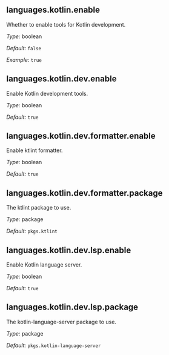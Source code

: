 [comment]: # (Do not edit this file as it is autogenerated. Go to docs/individual-docs if you want to make edits.)


[comment]: # (Please add your documentation on top of this line)

## languages\.kotlin\.enable



Whether to enable tools for Kotlin development\.



*Type:*
boolean



*Default:*
` false `



*Example:*
` true `



## languages\.kotlin\.dev\.enable

Enable Kotlin development tools\.



*Type:*
boolean



*Default:*
` true `



## languages\.kotlin\.dev\.formatter\.enable



Enable ktlint formatter\.



*Type:*
boolean



*Default:*
` true `



## languages\.kotlin\.dev\.formatter\.package



The ktlint package to use\.



*Type:*
package



*Default:*
` pkgs.ktlint `



## languages\.kotlin\.dev\.lsp\.enable



Enable Kotlin language server\.



*Type:*
boolean



*Default:*
` true `



## languages\.kotlin\.dev\.lsp\.package



The kotlin-language-server package to use\.



*Type:*
package



*Default:*
` pkgs.kotlin-language-server `
